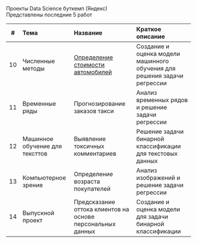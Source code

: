 Проекты Data Science буткемп (Яндекс)    
Представлены последние 5 работ    
   
| # | Тема | Название | Краткое описание |
|:----:|:-----------------------------------------|:-------------------------------|:-----------------------------------|
| 10 | Численные методы | [Определение стоимости автомобилей](https://github.com/vvbelyanin/DS_bootcamp_projects/blob/main/project10.ipynb) | Создание и оценка модели машинного обучения для решения задачи регрессии |
| 11 | Временные ряды | Прогнозирование заказов такси | Анализ временных рядов и решение задачи регрессии |
| 12 | Машинное обучение для тексттов | Выявление токсичных комментариев | Решение задачи бинарной классификации для текстовых данных |
| 13 | Компьютерное зрение | Определение возраста покупателей | Анализ изображений и решение задачи регрессии |
| 14 | Выпускной проект | Предсказание оттока клиентов на основе персональных данных | Создание и оценка модели для задачи бинарной классификации|